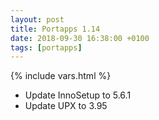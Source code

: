 ```yaml
---
layout: post
title: Portapps 1.14
date: 2018-09-30 16:38:00 +0100
tags: [portapps]
---
```

{% include vars.html %}

* Update InnoSetup to 5.6.1
* Update UPX to 3.95